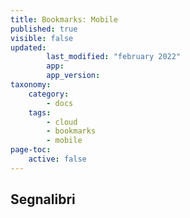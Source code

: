 ```yaml
---
title: Bookmarks: Mobile
published: true
visible: false
updated:
        last_modified: "february 2022"
        app:
        app_version:
taxonomy:
    category:
        - docs
    tags:
        - cloud
        - bookmarks
        - mobile
page-toc:
    active: false
---
```


## Segnalibri
